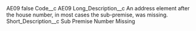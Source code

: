 <?xml version="1.0" encoding="UTF-8"?>
<CustomMetadata xmlns="http://soap.sforce.com/2006/04/metadata" xmlns:xsi="http://www.w3.org/2001/XMLSchema-instance" xmlns:xsd="http://www.w3.org/2001/XMLSchema">
    <label>AE09</label>
    <protected>false</protected>
    <values>
        <field>Code__c</field>
        <value xsi:type="xsd:string">AE09</value>
    </values>
    <values>
        <field>Long_Description__c</field>
        <value xsi:type="xsd:string">An address element after the house number, in most cases the sub-premise, was missing.</value>
    </values>
    <values>
        <field>Short_Description__c</field>
        <value xsi:type="xsd:string">Sub Premise Number Missing</value>
    </values>
</CustomMetadata>
